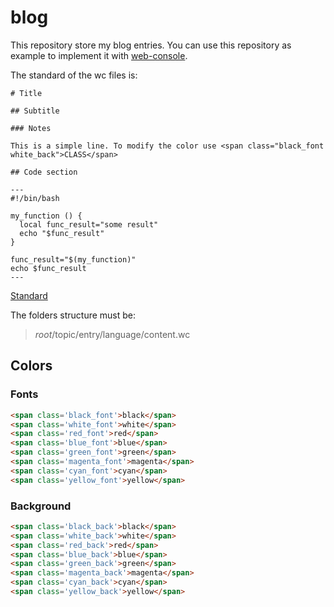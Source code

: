 # blog

This repository store my blog entries. You can use this repository as example to implement it with [web-console](https://github.com/RobertoRojas/web-console).

The standard of the wc files is:

```
# Title

## Subtitle

### Notes

This is a simple line. To modify the color use <span class="black_font white_back">CLASS</span>

## Code section

---
#!/bin/bash

my_function () {
  local func_result="some result"
  echo "$func_result"
}

func_result="$(my_function)"
echo $func_result
---
```
[Standard](https://github.com/RobertoRojas/blog/blob/main/web-console/wvstandard/en/content.wc)

The folders structure must be:

> _root_/topic/entry/language/content.wc

## Colors

### Fonts

```html
<span class='black_font'>black</span>
<span class='white_font'>white</span>
<span class='red_font'>red</span>
<span class='blue_font'>blue</span>
<span class='green_font'>green</span>
<span class='magenta_font'>magenta</span>
<span class='cyan_font'>cyan</span>
<span class='yellow_font'>yellow</span>
```

### Background

```html
<span class='black_back'>black</span>
<span class='white_back'>white</span>
<span class='red_back'>red</span>
<span class='blue_back'>blue</span>
<span class='green_back'>green</span>
<span class='magenta_back'>magenta</span>
<span class='cyan_back'>cyan</span>
<span class='yellow_back'>yellow</span>
```